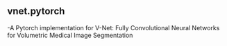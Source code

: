 ## vnet.pytorch
-A Pytorch implementation for V-Net: Fully Convolutional Neural Networks for Volumetric Medical Image Segmentation
